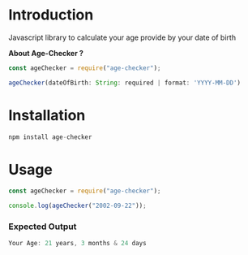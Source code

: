 # Introduction

Javascript library to calculate your age provide by your date of birth

**About Age-Checker ?**

```javascript
const ageChecker = require("age-checker");

ageChecker(dateOfBirth: String: required | format: 'YYYY-MM-DD')
```

# Installation

```javascript
npm install age-checker
```

# Usage

```javascript
const ageChecker = require("age-checker");

console.log(ageChecker("2002-09-22"));
```

### Expected Output

```javascript
Your Age: 21 years, 3 months & 24 days
```
